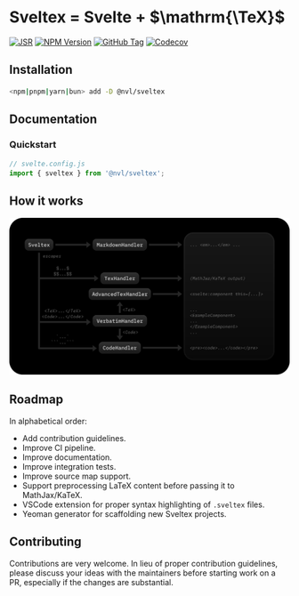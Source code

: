 # Sveltex = Svelte + $\mathrm{\TeX}$

[![JSR](https://jsr.io/badges/@nvl/sveltex?style=flat-square&labelColor=1A3644)](https://jsr.io/@nvl/sveltex)
[![NPM Version](https://img.shields.io/npm/v/@nvl/sveltex?style=flat-square&logo=npm&logoColor=white&label=&labelColor=BD453B&color=BD453B)](https://npmjs.com/@nvl/sveltex)
[![GitHub Tag](https://img.shields.io/github/v/tag/nvlang/sveltex?style=flat-square&logo=GitHub&logoColor=aaa&label=&labelColor=333&color=333)](https://github.com/nvlang/sveltex)
[![Codecov](https://img.shields.io/codecov/c/github/nvlang/sveltex?style=flat-square&logo=codecov&label=&logoColor=aaa&labelColor=333&color=333)]()

## Installation

```sh
<npm|pnpm|yarn|bun> add -D @nvl/sveltex
```

## Documentation

### Quickstart

```js
// svelte.config.js
import { sveltex } from '@nvl/sveltex';
```

## How it works

![Schematic overview of how Sveltex works](res/schematic-overview.svg)

## Roadmap

In alphabetical order:

-   Add contribution guidelines.
-   Improve CI pipeline.
-   Improve documentation.
-   Improve integration tests.
-   Improve source map support.
-   Support preprocessing LaTeX content before passing it to MathJax/KaTeX.
-   VSCode extension for proper syntax highlighting of `.sveltex` files.
-   Yeoman generator for scaffolding new Sveltex projects.

## Contributing

Contributions are very welcome. In lieu of proper contribution guidelines,
please discuss your ideas with the maintainers before starting work on a PR,
especially if the changes are substantial.
